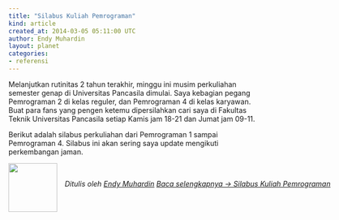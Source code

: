 ```yaml
---
title: "Silabus Kuliah Pemrograman"
kind: article
created_at: 2014-03-05 05:11:00 UTC
author: Endy Muhardin
layout: planet
categories:
- referensi
---
```

<p>Melanjutkan rutinitas 2 tahun terakhir, minggu ini musim perkuliahan semester genap di Universitas Pancasila dimulai. Saya kebagian pegang Pemrograman 2 di kelas reguler, dan Pemrograman 4 di kelas karyawan. Buat para fans yang pengen ketemu dipersilahkan cari saya di Fakultas Teknik Universitas Pancasila setiap Kamis jam 18-21 dan Jumat jam 09-11.</p>

<p>Berikut adalah silabus perkuliahan dari Pemrograman 1 sampai Pemrograman 4. Silabus ini akan sering saya update mengikuti perkembangan jaman.</p>


<div class="author">
  <img src="http://www.gravatar.com/avatar/31694bbf42349c6b6adfe893bb1e19d8.png" style="width: 96px; height: 96;">
  <span style="position: absolute; padding: 32px 15px;">
    <i>Ditulis oleh <a href="http://about.me/endy.muhardin">Endy Muhardin</a> 
    <a class="more-link" href="http://software.endy.muhardin.com/java/silabus-kuliah-pemrograman/">Baca selengkapnya &rarr; Silabus Kuliah Pemrograman</a></i>
  </span>
</div>
